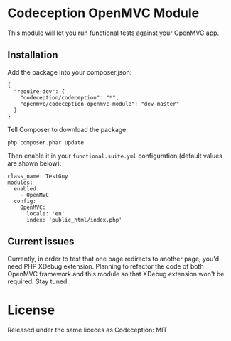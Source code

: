 # Codeception OpenMVC Module

This module will let you run functional tests against your OpenMVC app.

## Installation

Add the package into your composer.json:

    {
      "require-dev": {
        "codeception/codeception": "*",
        "openmvc/codeception-openmvc-module": "dev-master"
      }
    }

Tell Composer to download
the package:

    php composer.phar update

Then enable it in your `functional.suite.yml` configuration
(default values are shown below):

    class_name: TestGuy
    modules:
      enabled:
        - OpenMVC
      config:
        OpenMVC:
          locale: 'en'
          index: 'public_html/index.php'

## Current issues

Currently, in order to test that one page redirects to another page, you'd need
PHP XDebug extension. Planning to refactor the code of both OpenMVC
framework and this module so that XDebug
extension won't be required. Stay tuned.

# License

Released under the same liceces as Codeception: MIT
